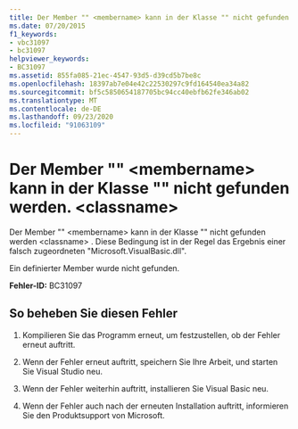 ```yaml
---
title: Der Member "" <membername> kann in der Klasse "" nicht gefunden werden. <classname>
ms.date: 07/20/2015
f1_keywords:
- vbc31097
- bc31097
helpviewer_keywords:
- BC31097
ms.assetid: 855fa085-21ec-4547-93d5-d39cd5b7be8c
ms.openlocfilehash: 18397ab7e04e42c22530297c9fd164540ea34a82
ms.sourcegitcommit: bf5c5850654187705bc94cc40ebfb62fe346ab02
ms.translationtype: MT
ms.contentlocale: de-DE
ms.lasthandoff: 09/23/2020
ms.locfileid: "91063109"
---
```

# <a name="member-membername-cannot-be-found-in-class-classname"></a>Der Member "" \<membername> kann in der Klasse "" nicht gefunden werden. \<classname>

Der Member "" \<membername> kann in der Klasse "" nicht gefunden werden \<classname> . Diese Bedingung ist in der Regel das Ergebnis einer falsch zugeordneten "Microsoft.VisualBasic.dll".  
  
 Ein definierter Member wurde nicht gefunden.  
  
 **Fehler-ID:** BC31097  
  
## <a name="to-correct-this-error"></a>So beheben Sie diesen Fehler  
  
1. Kompilieren Sie das Programm erneut, um festzustellen, ob der Fehler erneut auftritt.  
  
2. Wenn der Fehler erneut auftritt, speichern Sie Ihre Arbeit, und starten Sie Visual Studio neu.  
  
3. Wenn der Fehler weiterhin auftritt, installieren Sie Visual Basic neu.  
  
4. Wenn der Fehler auch nach der erneuten Installation auftritt, informieren Sie den Produktsupport von Microsoft.  
